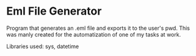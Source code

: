 # Eml File Generator

Program that generates an .eml file and exports it to the user's pwd. This was manly created for the automatization of one of my tasks at work. 

Libraries used: sys, datetime 

